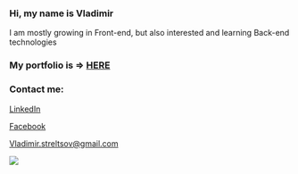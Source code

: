 ### Hi, my name is Vladimir

I am mostly growing in Front-end, but also interested and learning Back-end technologies

### My portfolio is => <a href="https://vladimirsteltsov.github.io/MyPortfolio/">HERE</a>

### Contact me: 

<a href="https://www.linkedin.com/in/streltsov-vladimir/">LinkedIn</a>

<a href="https://www.facebook.com/VladimirR.StreltsovV/">Facebook</a>

Vladimir.streltsov@gmail.com

<a href="https://www.codewars.com/users/St.Vladimir"><img src="https://www.codewars.com/users/St.Vladimir/badges/large"></a><br>

